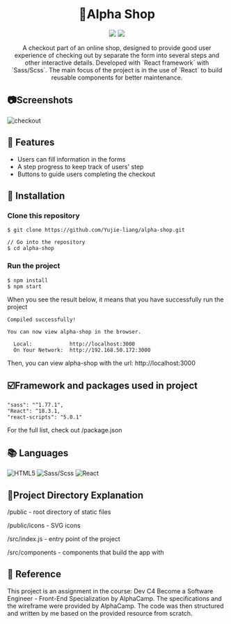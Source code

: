 
# <div align='center'>:womans_clothes:Alpha Shop</div>

<div align='center'>
<p>
    <img src="https://img.shields.io/badge/Sass/Scss-1.77.0-pink"/>
    <img src="https://img.shields.io/badge/React-18.3.1-blue"/>
</p>
<p>
A checkout part of an online shop, designed to provide good user experience of checking out by separate the form into several steps and other interactive details. Developed with `React framework` with `Sass/Scss`. The main focus of the project is in the use of `React` to build reusable components for better maintenance.
</p>
</div>  

## :camera:Screenshots
![checkout](https://i.imgur.com/NZqeQuO.png)

## :star2: Features

- Users can fill information in the forms<br>
- A step progress to keep track of users' step<br>
- Buttons to guide users completing the checkout<br>


## :diamond_shape_with_a_dot_inside: Installation



### Clone this repository

```
$ git clone https://github.com/Yujie-liang/alpha-shop.git

// Go into the repository
$ cd alpha-shop

```

### Run the project

```
$ npm install
$ npm start 
```
When you see the result below, it means that you have successfully run the project
```
Compiled successfully!

You can now view alpha-shop in the browser.

  Local:            http://localhost:3000
  On Your Network:  http://192.168.50.172:3000

```
Then, you can view alpha-shop with the url: http://localhost:3000



## :ballot_box_with_check:Framework and packages used in project
```
"sass": "^1.77.1",
"React": ^18.3.1,
"react-scripts": "5.0.1"
```
For the full list, check out /package.json
## :books: Languages

<div>
<img alt="HTML5" src="https://img.shields.io/badge/html5%20-%23E34F26.svg?&style=for-the-badge&logo=html5&logoColor=white"/>
<img alt="Sass/Scss" src="https://img.shields.io/badge/SASS%20-hotpink.svg?&style=for-the-badge&logo=SASS&logoColor=white"/>
<img alt="React" src="https://img.shields.io/badge/react-%2320232a.svg?style=for-the-badge&logo=react&logoColor=%2361DAFB"/>



## :floppy_disk:Project Directory Explanation
/public - root directory of static files

/public/icons - SVG icons

/src/index.js - entry point of the project

/src/components - components that build the app with

## 💎 Reference
This project is an assignment in the course:
Dev C4 Become a Software Engineer - Front-End Specialization by AlphaCamp. The specifications and the wireframe were provided by AlphaCamp. The code was then structured and written by me based on the provided resource from scratch.